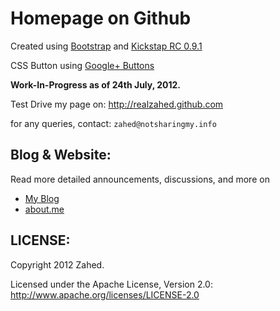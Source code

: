 Homepage on Github
==================

Created using [Bootstrap](https://github.com/twitter/bootstrap) and [Kickstap RC 0.9.1](http://ajkochanowicz.github.com/Kickstrap/)

CSS Button using [Google+ Buttons](https://github.com/star2dev/Google-plus-buttons)

**Work-In-Progress as of 24th July, 2012.**


Test Drive my page on:
http://realzahed.github.com

for any queries, contact:
`zahed@notsharingmy.info`

Blog & Website:
---------------

Read more detailed announcements, discussions, and more on

+ [My Blog](http://realzahed.blogspot.com)
+ [about.me](http://about.me/zahed)

LICENSE:
-------

Copyright 2012 Zahed.

Licensed under the Apache License, Version 2.0: http://www.apache.org/licenses/LICENSE-2.0
